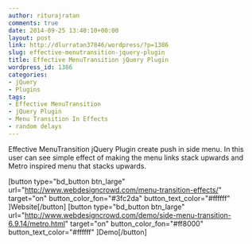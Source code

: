 ```yaml
---
author: riturajratan
comments: true
date: 2014-09-25 13:40:10+00:00
layout: post
link: http://dlurratan37846/wordpress/?p=1386
slug: effective-menutransition-jquery-plugin
title: Effective MenuTransition jQuery Plugin
wordpress_id: 1386
categories:
- jQuery
- Plugins
tags:
- Effective MenuTransition
- jQuery Plugin
- Menu Transition In Effects
- random delays
---
```


Effective MenuTransition jQuery Plugin create push in side menu. In this user can see simple effect of making the menu links stack upwards and Metro inspired menu that stacks upwards.

[button type="bd_button btn_large" url="http://www.webdesigncrowd.com/menu-transition-effects/" target="on" button_color_fon="#3fc2da" button_text_color="#ffffff" ]Website[/button] [button type="bd_button btn_large" url="http://www.webdesigncrowd.com/demo/side-menu-transition-6.9.14/metro.html" target="on" button_color_fon="#ff8000" button_text_color="#ffffff" ]Demo[/button]
